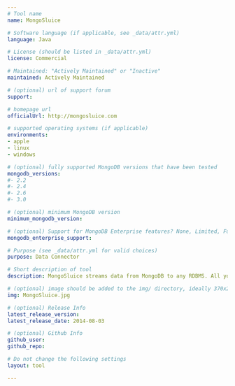 ```yaml
---
# Tool name
name: MongoSluice

# Software language (if applicable, see _data/attr.yml)
language: Java

# License (should be listed in _data/attr.yml)
license: Commercial

# Maintained: "Actively Maintained" or "Inactive"
maintained: Actively Maintained

# (optional) url of support forum
support: 

# homepage url
officialUrl: http://mongosluice.com

# supported operating systems (if applicable)
environments:
- apple
- linux
- windows

# (optional) fully supported MongoDB versions that have been tested
mongodb_versions:
#- 2.2
#- 2.4
#- 2.6
#- 3.0

# (optional) minimum MongoDB version
minimum_mongodb_version:

# (optional) Support for MongoDB Enterprise features? None, Limited, Full
mongodb_enterprise_support: 

# Purpose (see _data/attr.yml for valid choices)
purpose: Data Connector

# Short description of tool
description: MongoSluice streams data from MongoDB to any RDBMS. All you need is a MongoDB instance, MongoSluice -- which only requires a Java Runtime -- and a SQL destination.

# (optional) image should be added to the img/ directory, ideally 370x200px
img: MongoSluice.jpg

# (optional) Release Info
latest_release_version: 
latest_release_date: 2014-08-03

# (optional) Github Info
github_user: 
github_repo: 

# Do not change the following settings
layout: tool

---
```

